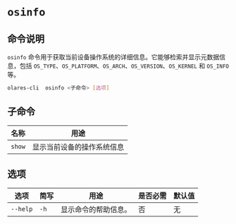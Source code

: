 # `osinfo`

## 命令说明

`osinfo` 命令用于获取当前设备操作系统的详细信息。它能够检索并显示元数据信息，包括 `OS_TYPE`、`OS_PLATFORM`、`OS_ARCH`、`OS_VERSION`、`OS_KERNEL` 和 `OS_INFO` 等。

```bash
olares-cli  osinfo <子命令> [选项]
```

## 子命令

| 名称     | 用途            |
|--------|---------------|
| `show` | 显示当前设备的操作系统信息 |

## 选项

| 选项     | 简写   | 用途             | 是否必需 | 默认值 |
|----------|------|------------------|----------|--------|
| `--help` | `-h` | 显示命令的帮助信息。 | 否       | 无     |